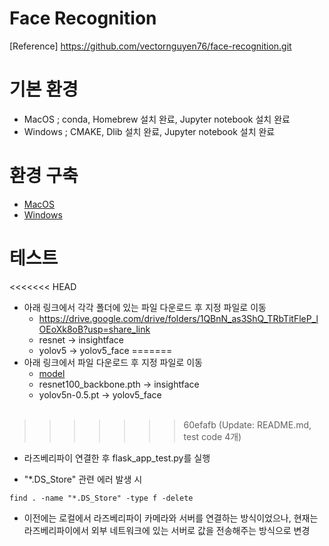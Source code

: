 # Face Recognition 
[Reference] https://github.com/vectornguyen76/face-recognition.git


# 기본 환경
* MacOS
    ; conda, Homebrew 설치 완료, Jupyter notebook 설치 완료
* Windows
    ; CMAKE, Dlib 설치 완료, Jupyter notebook 설치 완료

# 환경 구축
* [MacOS](https://fringe-singer-dff.notion.site/AI-Face-Recognition-11cb5630d4f7479296606d8a46e1e18f)
* [Windows](https://fringe-singer-dff.notion.site/AI-Windows-3707e5de34a64c3d82ef844c08787141)


# 테스트
<<<<<<< HEAD
* 아래 링크에서 각각 폴더에 있는 파일 다운로드 후 지정 파일로 이동
    - https://drive.google.com/drive/folders/1QBnN_as3ShQ_TRbTitFleP_lOEoXk8oB?usp=share_link
    - resnet -> insightface
    - yolov5 -> yolov5_face 
=======
* 아래 링크에서 파일 다운로드 후 지정 파일로 이동 <br>
    - [model](https://drive.google.com/drive/folders/1QBnN_as3ShQ_TRbTitFleP_lOEoXk8oB?usp=sharing)
    - resnet100_backbone.pth -> insightface
    - yolov5n-0.5.pt -> yolov5_face 
<br><br>
>>>>>>> 60efafb (Update: README.md, test code 4개)

* 라즈베리파이 연결한 후 flask_app_test.py를 실행

* "*.DS_Store" 관련 에러 발생 시 
```
find . -name "*.DS_Store" -type f -delete
```


* 이전에는 로컬에서 라즈베리파이 카메라와 서버를 연결하는 방식이었으나, 현재는 라즈베리파이에서 외부 네트워크에 있는 서버로 값을 전송해주는 방식으로 변경